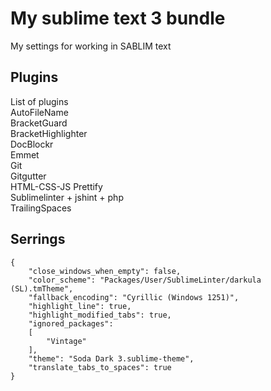# My sublime text 3 bundle
My settings for working in SABLIM text

## Plugins
List of plugins   
AutoFileName   
BracketGuard   
BracketHighlighter   
DocBlockr   
Emmet   
Git   
Gitgutter   
HTML-CSS-JS Prettify   
Sublimelinter + jshint + php   
TrailingSpaces

## Serrings
```
{
	"close_windows_when_empty": false,
	"color_scheme": "Packages/User/SublimeLinter/darkula (SL).tmTheme",
	"fallback_encoding": "Cyrillic (Windows 1251)",
	"highlight_line": true,
	"highlight_modified_tabs": true,
	"ignored_packages":
	[
		"Vintage"
	],
	"theme": "Soda Dark 3.sublime-theme",
	"translate_tabs_to_spaces": true
}
```
